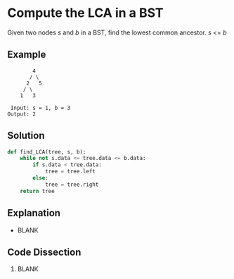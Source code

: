 # Compute the LCA in a BST
Given two nodes _s_ and _b_ in a BST, find the lowest common ancestor. _s_ <= _b_

## Example
```
        4
       / \
      2   5
     / \
    1   3

 Input: s = 1, b = 3
Output: 2
```

## Solution
```python
def find_LCA(tree, s, b):
    while not s.data <= tree.data <= b.data:
        if s.data < tree.data:
            tree = tree.left
        else:
            tree = tree.right
    return tree
```

## Explanation
* BLANK

## Code Dissection
1. BLANK